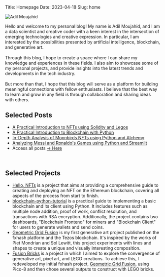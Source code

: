 Title: Homepage
Date: 2023-04-18
Slug: home


<!-- Bio and picture section -->
<div class="bio">
    <div class="bio-image">
        <img src="./images/adil-homepage.jpg" alt="Adil Moujahid">
    </div>
    <div class="bio-text">
        <p> Hello and welcome to my personal blog! My name is Adil Moujahid, and I am a data scientist and creative coder with a keen interest in the intersection of emerging technologies and creative expression. In particular, I am interested by the possibilities presented by artificial intelligence, blockchain, and generative art. 
        </br>
        </br>
        Through this blog, I hope to create a space where I can share my knowledge and experiences in these fields. I also aim to showcase some of my personal projects, and provide insights into the latest trends and developments in the tech industry.
        </br>
        </br>
        But more than that, I hope that this blog will serve as a platform for building meaningful connections with fellow enthusiasts. I believe that the best way to learn and grow in any field is through collaboration and sharing ideas with others.
        </p>
    </div>
</div>

<!-- Selected posts section -->
<h2 class="content-subhead">Selected Posts</h2>

<ul class="selected-posts">
    <li><a href="./posts/2021/05/intro-nfts-solidity/">A Practical Introduction to NFTs using Solidity and Legos</a></li>
    <li><a href="./posts/2018/03/intro-blockchain-bitcoin-python/">A Practical Introduction to Blockchain with Python</a></li>
    <li><a href="./posts/2022/04/data-analysis-moonbirds-nft-python-alchemy/">In-Depth Analysis of Moonbirds NFTs using Python and Alchemy</a></li>
    <li><a href="./posts/2020/06/streamlit-messi-ronaldo/">Analyzing Messi and Ronaldo's Games using Python and Streamlit</a></li>
    <li>Access all posts <a href="./posts">&rarr; Here</a></li>
</ul>

</br>

<!-- Selected projects section -->
<h2 class="content-subhead">Selected Projects</h2>

<ul class="selected-projects">
    <li><a href="./projects/hello-nfts/">Hello, NFTs</a> is a project that aims at providing a comprehensive guide to creating and deploying an NFT on the Ethereum blockchain, covering all aspects of the process from start to finish.</li>
    <li><a href="https://github.com/adilmoujahid/blockchain-python-tutorial">blockchain-python-tutorial</a> is a practical guide to implementing a basic blockchain and its client using Python. It includes features such as multiple node addition, proof of work, conflict resolution, and transactions with RSA encryption. Additionally, the project contains two dashboards, "Blockchain Frontend" for miners and "Blockchain Client" for users to generate wallets and send coins.</li>
    <li><a href="https://www.fxhash.xyz/generative/24620">Geometric Grid Fusion</a> is my first generative art project published on the fxhash platform and the Tezos blockchain. It's inspired by the works of Piet Mondrian and Sol Lewitt, this project experiments with lines and shapes to create a unique and visually interesting composition.</li>
    <li><a href="./projects/fusion-bricks/">Fusion Bricks</a> is a project in which I aimed to explore the convergence of generative art, pixel art, and LEGO creations. To achieve this, I redeveloped my initial fxhash project, <a href="https://www.fxhash.xyz/generative/24620"> Geometric Grid Fusion</a>, using Pico-8 and then chose several outputs to construct with LEGO bricks.</li>
</ul>


<!-- Sumo managed through sumo.com -->
<span data-sumome-listbuilder-embed-id="593f1f61fd137dfe732a80686197b429a62e5c6e6bd62242966f34199d064e47"></span>
<!-- Sumo managed through sumo.com -->